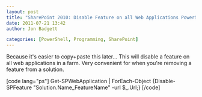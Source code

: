 ```yaml
---
layout: post
title: "SharePoint 2010: Disable Feature on all Web Applications PowerShell"
date: 2011-07-21 13:42
author: Jon Badgett

categories: [PowerShell, Programming, SharePoint]
---
```

Because it's easier to copy+paste this later... This will disable a feature on all web applications in a farm. Very convenient for when you're removing a feature from a solution.

[code lang="ps"]
Get-SPWebApplication | ForEach-Object {Disable-SPFeature &quot;Solution.Name_FeatureName&quot; -url $_.Url;}
[/code]
